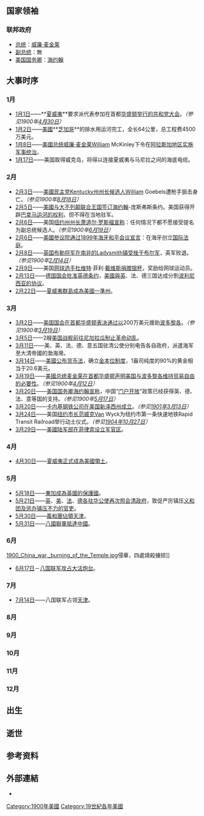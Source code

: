## 国家领袖

### 联邦政府

  - [总统](../Page/美国总统.md "wikilink")：[威廉·麦金莱](../Page/威廉·麦金莱.md "wikilink")
  - [副总统](../Page/美国副总统.md "wikilink")：無
  - [美国国务卿](../Page/美国国务卿.md "wikilink")：[海约翰](../Page/海约翰.md "wikilink")

## 大事时序

### 1月

  - [1月1日](../Page/1月1日.md "wikilink")——**[夏威夷](../Page/夏威夷州.md "wikilink")**要求派代表参加在首都[华盛顿举行的共和党大会](../Page/华盛顿哥伦比亚特区.md "wikilink")。*（参见1900年[4月30日](../Page/4月30日.md "wikilink")）*
  - [1月2日](../Page/1月2日.md "wikilink")——[美國](https://zh.wikipedia.org/wiki/美國 "wikilink")**[芝加哥](../Page/芝加哥.md "wikilink")**的排水用运河完工，全长64公里，总工程费4500万美元。
  - [1月8日](../Page/1月8日.md "wikilink")——[美國总统](https://zh.wikipedia.org/wiki/美國 "wikilink")[威廉·麦金莱William](../Page/威廉·麦金莱.md "wikilink")
    McKinley下令在[阿拉斯加地区实施军事统治](../Page/阿拉斯加州.md "wikilink")。
  - [1月17日](../Page/1月17日.md "wikilink")——美国取得威克岛，将得以连接夏威夷与马尼拉之间的海底电缆。

### 2月

  - [2月3日](../Page/2月3日.md "wikilink")——[美國民主党Kentucky州州长候选人William](https://zh.wikipedia.org/wiki/美國 "wikilink")
    Goebels遭枪手狙击身亡。*（参见1900年[8月18日](../Page/8月18日.md "wikilink")）*
  - [2月5日](../Page/2月5日.md "wikilink")——[美國与大不列颠联合王国签订海约翰](https://zh.wikipedia.org/wiki/美國 "wikilink")-庞斯弗斯条约。美国获得开辟[巴拿马运河的权利](../Page/巴拿马运河.md "wikilink")，但不得在当地驻军。
  - [2月6日](../Page/2月6日.md "wikilink")——美国[纽约州州长](../Page/纽约州.md "wikilink")[萧道尔·罗斯福宣称](https://zh.wikipedia.org/wiki/萧道尔·罗斯福 "wikilink")：任何情况下都不愿接受提名为副总统候选人。*（参见1900年[6月19日](../Page/6月19日.md "wikilink")）*
  - [2月6日](../Page/2月6日.md "wikilink")——[美國](https://zh.wikipedia.org/wiki/美國 "wikilink")[参议院通过](https://zh.wikipedia.org/wiki/参议院 "wikilink")[1899年](../Page/1899年.md "wikilink")[海牙和平会议宣言](../Page/海牙.md "wikilink")：在海牙创立[国际法庭](../Page/国际法院.md "wikilink")。
  - [2月8日](../Page/2月8日.md "wikilink")——[英国布勒将军在](https://zh.wikipedia.org/wiki/英国 "wikilink")[南非的Ladysmith镇受挫于布尔军](https://zh.wikipedia.org/wiki/南非共和国 "wikilink")，英军败退。*（参见1900年[2月14日](../Page/2月14日.md "wikilink")）*
  - [2月9日](../Page/2月9日.md "wikilink")——美国[网球选手杜维特](https://zh.wikipedia.org/wiki/網球 "wikilink")·菲利·[戴维斯捐赠银杯](https://zh.wikipedia.org/wiki/戴维斯 "wikilink")，奖励给网球运动员。
  - [2月13日](../Page/2月13日.md "wikilink")——[德国国会批准](../Page/德国.md "wikilink")[英德条约](https://zh.wikipedia.org/wiki/英德条约 "wikilink")，[美國與英](https://zh.wikipedia.org/wiki/美國 "wikilink")、法、德三国达成分割[波利尼西亚的协议](https://zh.wikipedia.org/wiki/玻里尼西亞 "wikilink")。
  - [2月22日](../Page/2月22日.md "wikilink")——[夏威夷群島成為](../Page/夏威夷州.md "wikilink")[美國一](https://zh.wikipedia.org/wiki/美國 "wikilink")[準州](https://zh.wikipedia.org/wiki/準州 "wikilink")。

### 3月

  - [3月2日](../Page/3月2日.md "wikilink")——[美国国会在首都](https://zh.wikipedia.org/wiki/美國 "wikilink")[华盛顿表决通过以](../Page/华盛顿哥伦比亚特区.md "wikilink")200万美元援助[波多黎各](../Page/波多黎各.md "wikilink")。*（参见1900年[3月19日](../Page/3月19日.md "wikilink")）*
  - [3月5日](../Page/3月5日.md "wikilink")——2艘[美国战舰前往](https://zh.wikipedia.org/wiki/美國 "wikilink")[尼加拉瓜制止革命动乱](../Page/尼加拉瓜.md "wikilink")。
  - [3月11日](../Page/3月11日.md "wikilink")——美、英、法、德、意五国驻清公使分别电告各自政府，派遣海军至大清帝國的渤海灣。
  - [3月14日](../Page/3月14日.md "wikilink")——[美國公布货币法](https://zh.wikipedia.org/wiki/美國 "wikilink")，确立[金本位制度](https://zh.wikipedia.org/wiki/金本位制度 "wikilink")，1盎司纯度的90%的黄金相当于20.6美元。
  - [3月19日](../Page/3月19日.md "wikilink")——[美國总统](https://zh.wikipedia.org/wiki/美國 "wikilink")[麦金莱在首都](../Page/威廉·麦金莱.md "wikilink")[华盛顿声明美国与](../Page/华盛顿哥伦比亚特区.md "wikilink")[波多黎各维持贸易自由的必要性](../Page/波多黎各.md "wikilink")。*（参见1900年[4月12日](../Page/4月12日.md "wikilink")）*
  - [3月20日](../Page/3月20日.md "wikilink")——[美国国务卿](../Page/美国国务卿.md "wikilink")[海约翰宣称](../Page/海约翰.md "wikilink")，中国“[门户开放](https://zh.wikipedia.org/wiki/门户开放 "wikilink")”政策已经获得英、德、法、意等国的支持。*（参见1900年[5月17日](../Page/5月17日.md "wikilink")）*
  - [3月20日](../Page/3月20日.md "wikilink")——[卡内基钢铁公司在](https://zh.wikipedia.org/wiki/卡内基 "wikilink")[美国](https://zh.wikipedia.org/wiki/美國 "wikilink")[新泽西州成立](../Page/新泽西州.md "wikilink")。*（参见[1901年](../Page/1901年.md "wikilink")[3月13日](../Page/3月13日.md "wikilink")）*
  - [3月24日](../Page/3月24日.md "wikilink")——美国[纽约市长范威克Van](https://zh.wikipedia.org/wiki/纽约市 "wikilink")
    Wyck为纽约市第一条快速地铁Rapid Transit
    Railroad举行动土仪式。*（参见[1904年](../Page/1904年.md "wikilink")[10月27日](../Page/10月27日.md "wikilink")）*
  - [3月29日](../Page/3月29日.md "wikilink")——[美國陆军部在](https://zh.wikipedia.org/wiki/美國 "wikilink")[菲律宾设立军官区](https://zh.wikipedia.org/wiki/菲律宾 "wikilink")。

### 4月

  - [4月30日](../Page/4月30日.md "wikilink")——[夏威夷正式成為](https://zh.wikipedia.org/wiki/夏威夷 "wikilink")[美國領土](https://zh.wikipedia.org/wiki/美國 "wikilink")。

### 5月

  - [5月18日](../Page/5月18日.md "wikilink")——[東加成為英國的](../Page/東加.md "wikilink")[保護國](https://zh.wikipedia.org/wiki/保护国 "wikilink")。
  - [5月21日](../Page/5月21日.md "wikilink")——[英](https://zh.wikipedia.org/wiki/法国 "wikilink")、[美](https://zh.wikipedia.org/wiki/美國 "wikilink")、[法](https://zh.wikipedia.org/wiki/法国 "wikilink")、[德各驻华](../Page/德国.md "wikilink")[公使再次照会](https://zh.wikipedia.org/wiki/特命全權公使 "wikilink")[清政府](../Page/清朝.md "wikilink")，敦促严厉镇压[义和团及惩办镇压不力的官吏](../Page/义和团运动.md "wikilink")。
  - [5月30日](../Page/5月30日.md "wikilink")——[義和團佔領](../Page/义和团运动.md "wikilink")[天津](../Page/天津市.md "wikilink")。
  - [5月31日](../Page/5月31日.md "wikilink")——[八國聯軍抵達](../Page/八國聯軍.md "wikilink")[中國](https://zh.wikipedia.org/wiki/中国 "wikilink")。

### 6月

[1900_China_war,_burning_of_the_Temple.jpg](https://zh.wikipedia.org/wiki/File:1900_China_war,_burning_of_the_Temple.jpg "fig:1900_China_war,_burning_of_the_Temple.jpg")侵華，四處燒殺擄掠\]\]

  - [6月17日](../Page/6月17日.md "wikilink")－[八国联军攻占](https://zh.wikipedia.org/wiki/八国联军 "wikilink")[大沽炮台](https://zh.wikipedia.org/wiki/大沽炮台 "wikilink")。

### 7月

  - [7月14日](https://zh.wikipedia.org/wiki/7月14日 "wikilink")——八国联军占领[天津](../Page/天津市.md "wikilink")。

### 8月

### 9月

### 10月

### 11月

### 12月

## 出生

## 逝世

## 参考资料

## 外部連結

  -
[Category:1900年美國](https://zh.wikipedia.org/wiki/Category:1900年美國 "wikilink")
[Category:19世紀各年美國](https://zh.wikipedia.org/wiki/Category:19世紀各年美國 "wikilink")